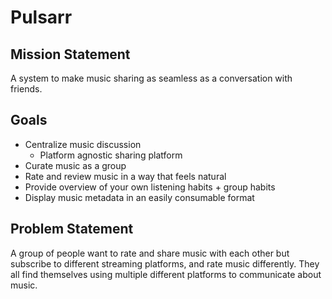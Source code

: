 # Pulsarr

<!--Writerside adds this topic when you create a new documentation project.
You can use it as a sandbox to play with Writerside features, and remove it from the TOC when you don't need it anymore.-->

## Mission Statement
A system to make music sharing as seamless as a conversation with friends.

## Goals
* Centralize music discussion
  * Platform agnostic sharing platform
* Curate music as a group
* Rate and review music in a way that feels natural
* Provide overview of your own listening habits + group habits
* Display music metadata in an easily consumable format

## Problem Statement
A group of people want to rate and share music with each other but subscribe to different streaming platforms, and rate music differently. They all find themselves using multiple different platforms to communicate about music. 
